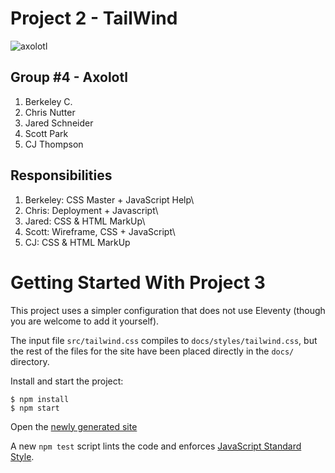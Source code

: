 
# Project 2 - TailWind

![axolotl](https://www.safarivet.com/wp-content/uploads/2021/03/care-of-the-axolotl.jpg)

## Group #4 - Axolotl

1. Berkeley C.
2. Chris Nutter
3. Jared Schneider
4. Scott Park
5. CJ Thompson

## Responsibilities

1. Berkeley: CSS Master + JavaScript Help\
2. Chris: Deployment + Javascript\
3. Jared: CSS & HTML MarkUp\
4. Scott: Wireframe, CSS + JavaScript\
5. CJ: CSS & HTML MarkUp

# Getting Started With Project 3

This project uses a simpler configuration that does not use Eleventy
(though you are welcome to add it yourself).

The input file `src/tailwind.css` compiles to `docs/styles/tailwind.css`,
but the rest of the files for the site have been placed directly in the
`docs/` directory.


Install and start the project:

```shell-session
$ npm install
$ npm start

```

Open the [newly generated site](http://localhost:3000/)

A new `npm test` script lints the code and enforces
[JavaScript Standard Style](https://standardjs.com/).
